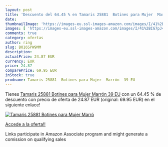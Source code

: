 ```yaml
---
layout: post
title: 'Descuento del 64.45 % en Tamaris 25881  Botines para Mujer  Marró'
date: 
thumbnailImage: 'https://images-eu.ssl-images-amazon.com/images/I/41%2BIG7pJ4rL._SL200_.jpg'
images: [ 'https://images-eu.ssl-images-amazon.com/images/I/41%2BIG7pJ4rL._SL200_.jpg' ]
comments: true
category: ofertas
author: ring
slug: B016SPW9MM
description:
actualPrice: 24.87 EUR
currency: EUR
price: 24.87
comparePrice: 69.95 EUR
inStock: true
prodname: Tamaris 25881  Botines para Mujer  Marrón  39 EU
---
```


Tienes [Tamaris 25881  Botines para Mujer  Marrón  39 EU](https://www.amazon.es/dp/B016SPW9MM/?tag=tolees-21) con un 64.45 % de descuento con precio de oferta de 24.87 EUR (original: 69.95 EUR) en el siguiente enlace!

[![Tamaris 25881  Botines para Mujer  Marró](https://images-eu.ssl-images-amazon.com/images/I/41%2BIG7pJ4rL._SL200_.jpg)](https://www.amazon.es/dp/B016SPW9MM/?tag=tolees-21)

[Accede a la oferta!!](https://www.amazon.es/dp/B016SPW9MM/?tag=tolees-21)

Links participate in Amazon Associate program and might generate a comission on qualifying sales


